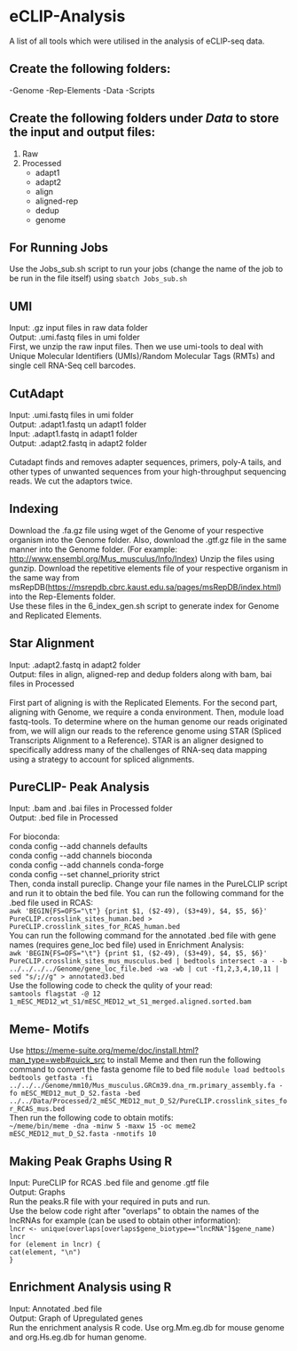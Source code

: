 # eCLIP-Analysis
A list of all tools which were utilised in the analysis of eCLIP-seq data.

## Create the following folders:
-Genome
-Rep-Elements
-Data
-Scripts

## Create the following folders under *Data* to store the input and output files:
1. Raw
2. Processed
   * adapt1
   * adapt2
   * align
   * aligned-rep
   * dedup
   * genome

## For Running Jobs
Use the Jobs_sub.sh script to run your jobs (change the name of the job to be run in the file itself) using `sbatch Jobs_sub.sh` 
## UMI
Input: .gz input files in raw data folder <br>
Output: .umi.fastq files in umi folder<be>
<br>
First, we unzip the raw input files. Then we use umi-tools to deal with Unique Molecular Identifiers (UMIs)/Random Molecular Tags (RMTs) and single cell RNA-Seq cell barcodes.

## CutAdapt
Input: .umi.fastq files in umi folder<br> 
Output: .adapt1.fastq un adapt1 folder<be>
<br>
Input: .adapt1.fastq in adapt1 folder<br>
Output: .adapt2.fastq in adapt2 folder<br>
<br>
Cutadapt finds and removes adapter sequences, primers, poly-A tails, and other types of unwanted sequences from your high-throughput sequencing reads. We cut the adaptors twice.
## Indexing
Download the .fa.gz file using wget of the Genome of your respective organism into the Genome folder. Also, download the .gtf.gz file in the same manner into the Genome folder. (For example: http://www.ensembl.org/Mus_musculus/Info/Index) Unzip the files using gunzip. Download the repetitive elements file of your respective organism in the same way from msRepDB(https://msrepdb.cbrc.kaust.edu.sa/pages/msRepDB/index.html) into the Rep-Elements folder.<br>
Use these files in the 6_index_gen.sh script to generate index for Genome and Replicated Elements.

## Star Alignment
Input: .adapt2.fastq in adapt2 folder<br>
Output: files in align, aligned-rep and dedup folders along with bam, bai files in Processed<br>
<br>
First part of aligning is with the Replicated Elements. For the second part, aligning with Genome, we require a conda environment. Then, module load fastq-tools. To determine where on the human genome our reads originated from, we will align our reads to the reference genome using STAR (Spliced Transcripts Alignment to a Reference). STAR is an aligner designed to specifically address many of the challenges of RNA-seq data mapping using a strategy to account for spliced alignments.

## PureCLIP- Peak Analysis
Input: .bam and .bai files in Processed folder<br>
Output: .bed file in Processed<br>
<br>
For bioconda: <br>
conda config --add channels defaults<br>
conda config --add channels bioconda<br>
conda config --add channels conda-forge<br>
conda config --set channel_priority strict<br>
Then, conda install pureclip. Change your file names in the PureLCLIP script and run it to obtain the bed file. 
You can run the following command for the .bed file used in RCAS:<br>
`awk 'BEGIN{FS=OFS="\t"} {print $1, ($2-49), ($3+49), $4, $5, $6}' PureCLIP.crosslink_sites_human.bed > PureCLIP.crosslink_sites_for_RCAS_human.bed`<br>
You can run the following command for the annotated .bed file with gene names (requires gene_loc bed file) used in Enrichment Analysis:<br>
`awk 'BEGIN{FS=OFS="\t"} {print $1, ($2-49), ($3+49), $4, $5, $6}' PureCLIP.crosslink_sites_mus_musculus.bed | bedtools intersect -a - -b ../../../../Genome/gene_loc_file.bed -wa -wb | cut -f1,2,3,4,10,11 | sed "s/;//g" > annotated3.bed`<br>
Use the following code to check the qulity of your read:<br>
`samtools flagstat -@ 12 1_mESC_MED12_wt_S1/mESC_MED12_wt_S1_merged.aligned.sorted.bam`<br>

## Meme- Motifs
Use https://meme-suite.org/meme/doc/install.html?man_type=web#quick_src to install Meme and then run the following command to convert the fasta genome file to bed file<be>
`module load bedtools`<br>
`bedtools getfasta -fi ../../../Genome/mm10/Mus_musculus.GRCm39.dna_rm.primary_assembly.fa -fo mESC_MED12_mut_D_S2.fasta -bed ../../Data/Processed/2_mESC_MED12_mut_D_S2/PureCLIP.crosslink_sites_for_RCAS_mus.bed` <br>
Then run the following code to obtain motifs:<br>
`~/meme/bin/meme -dna -minw 5 -maxw 15 -oc meme2 mESC_MED12_mut_D_S2.fasta -nmotifs 10`

## Making Peak Graphs Using R
Input: PureCLIP for RCAS .bed file and genome .gtf file<br>
Output: Graphs<br>
Run the peaks.R file with your required in puts and run. <br>
Use the below code right after "overlaps" to obtain the names of the lncRNAs for example (can be used to obtain other information):<br>
`lncr <- unique(overlaps[overlaps$gene_biotype=="lncRNA"]$gene_name)`<br>
`lncr`<br>
`for (element in lncr) {`<br>
 `cat(element, "\n")`<br>
`}`<br>

## Enrichment Analysis using R
Input: Annotated .bed file<br>
Output: Graph of Upregulated genes <br>
Run the enrichment analysis R code. Use org.Mm.eg.db for mouse genome and org.Hs.eg.db for human genome. 









